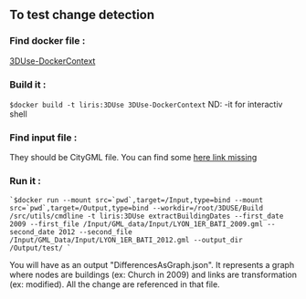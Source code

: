 ## To test change detection

### Find docker file :
[3DUse-DockerContext](https://github.com/VCityTeam/UD-Reproducibility/tree/master/Articles/2020-IJGIS-Temporal/Compute3DTiles/Shared/Docker/3DUse-DockerContext")

### Build it : 
`$docker build -t liris:3DUse 3DUse-DockerContext` 
ND: -it for interactiv shell

### Find input file : 
They should be CityGML file. You can find some [here link missing]()

### Run it : 
    `$docker run --mount src=`pwd`,target=/Input,type=bind --mount src=`pwd`,target=/Output,type=bind --workdir=/root/3DUSE/Build       /src/utils/cmdline -t liris:3DUse extractBuildingDates --first_date 2009 --first_file /Input/GML_data/Input/LYON_1ER_BATI_2009.gml --second_date 2012 --second_file /Input/GML_Data/Input/LYON_1ER_BATI_2012.gml --output_dir /Output/test/ `

You will have as an output "DifferencesAsGraph.json". It represents a graph where nodes are buildings (ex: Church in 2009) and links are transformation (ex: modified). All the change are referenced in that file.
